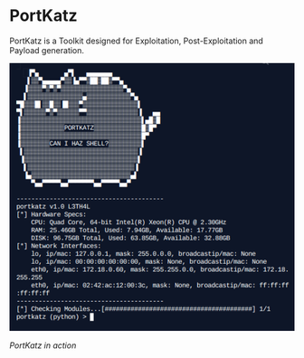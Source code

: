 # PortKatz

PortKatz is a Toolkit designed for Exploitation, Post-Exploitation and Payload generation.

![PortKatz](./images/1.png)

*PortKatz in action*
